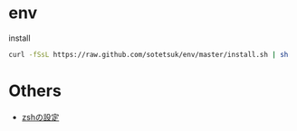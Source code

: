 # env

install

```sh
curl -fSsL https://raw.github.com/sotetsuk/env/master/install.sh | sh
```

# Others
- [zshの設定](setting-zsh.md)
